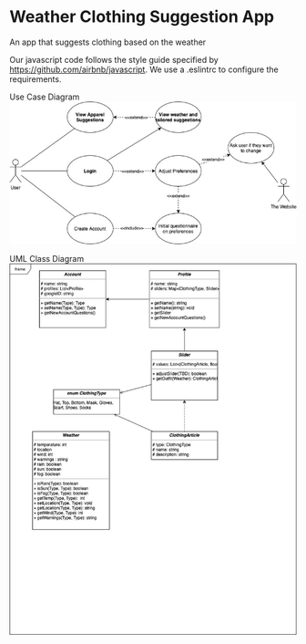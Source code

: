 # Weather Clothing Suggestion App

An app that suggests clothing based on the weather

Our javascript code follows the style guide specified by https://github.com/airbnb/javascript. We use a .eslintrc to configure the requirements. 

Use Case Diagram 
![Use Case Diagram](./images/UseCases.jpg)


UML Class Diagram
![UML CLass Diagram](./images/ClassDiagram.jpg)
